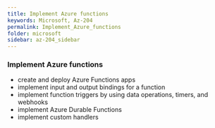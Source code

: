 ```yaml
---
title: Implement Azure functions
keywords: Microsoft, Az-204
permalink: Implement_Azure_functions
folder: microsoft
sidebar: az-204_sidebar
---
```


### Implement Azure functions    
  * create and deploy Azure Functions apps    
  * implement input and output bindings for a function    
  * implement function triggers by using data operations, timers, and webhooks    
  * implement Azure Durable Functions    
  * implement custom handlers    